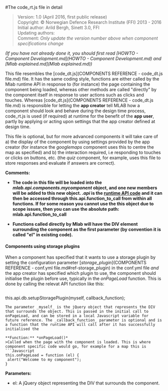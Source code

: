 #The code_rt.js file in detail

>Version: 1.0 (April 2016, first public release)<br>
Copyright: © Norwegian Defence Research Institute (FFI) 2013 - 2016<br>
Initial author: Arild Bergh, Sinett 3.0, FFI<br>
Updating authors: <br>
Comment: _Only update the version number above when component specifications change_

_(If you have not already done it, you should first read [HOWTO - Component Development.md](HOWTO - Component Development.md) and [Mlab explained.md](Mlab explained.md))_

This file resembles the [code_dt.js](COMPONENTS REFERENCE - code_dt.js file.md) file. It has the same coding style, functions are either called by the Mlab runtime API in response to (for instance) the page containing the component being loaded, whereas other methods are called "directly" by the component itself in response to user actions such as clicks and touches. Whereas [code_dt.js](COMPONENTS REFERENCE - code_dt.js file.md) is responsible for letting the **app creator** tell MLAB how a component should look and behave during the design time process, code_rt.js is used (if required) at runtime for the benefit of the **app user**, partly by applying or acting upon settings that the app creator defined at design time. 

This file is optional, but for more advanced components it will take care of a) the display of the component by using settings provided by the app creator (for instance the _googlemaps_ component uses this to centre the map as specified) and b) the interaction required, i.e responding to touches or clicks on buttons, etc. (the _quiz_ component, for example, uses this file to store responses and evaluate if answers are correct).

**Comments:**
 * **The code in this file will be loaded into the _mlab.api.components.mycomponent_ object, and one new members will be added to this new object. *.api* is the [runtime API code](COMPONENTS%20REFERENCE%20-%20mlab.api.js%20file.md) and it can then be accessed through this.api.function_to_call from within all functions. If for some reason you cannot use the this object due to scope issues, then you can use the absolute path: mlab.api.function_to_call**

* **Functions called directly by Mlab will have the DIV element surrounding the component as the first parameter (by convention it is called "el" in existing code).**

#### Components using storage plugins
When a component has specified that it wants to use a storage plugin by setting the configuration parameter [_storage_plugin_](COMPONENTS REFERENCE - conf.yml file.md#ref-storage_plugin) in the conf.yml file *and* the app creator has specified which plugin to use, the component should initialise the plugin before use, typically in the _onPageLoad_ function. This is done by calling the relevat API function like this:
> ```Javascript
  this.api.db.setupStoragePlugin(myself, callback_function);
```
The parameter _myself_ is the jQuery object that represents the DIV that surrounds the object. This is passed in the initial call to onPageLoad, and can be stored in a local Javascript variable for future reference. The _callback_function_ parameter is optional and is a function that the runtime API will call after it has successfully initialised the 

**Function:** *onPageLoad()*
>Called when the page with the component is loaded. This is where component specific code would go, for example for a map this is
```Javascript
this.onPageLoad = function (el) {
 alert("Welcome to my component");
}
```
**Parameters:**
 * el: A jQuery object representing the DIV that surrounds the component.
